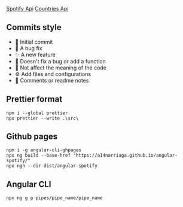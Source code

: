 [Spotify Api](https://beta.developer.spotify.com/console/)
[Countries Api](https://restcountries.com/)

## Commits style
- 🎉 Initial commit
- 🐛 A bug fix
- ✨ A new feature
- 🔨 Doesn't fix a bug or add a function
- 🎨 Not affect the meaning of the code
- ⚙️ Add files and configurations
- 📝 Comments or readme notes

## Prettier format
```
npm i --global prettier
npx prettier --write .\src\
```

## Github pages
```
npm i -g angular-cli-ghpages
npx ng build --base-href "https://a14narriaga.github.io/angular-spotify/"
npx ngh --dir dist/angular-spotify
```

## Angular CLI
```
npx ng g p pipes/pipe_name/pipe_name
```